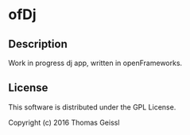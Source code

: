 # ofDj
## Description
Work in progress dj app, written in openFrameworks.

## License
This software is distributed under the GPL License.

Copyright (c) 2016 Thomas Geissl
